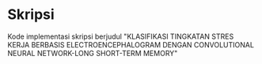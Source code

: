 # Skripsi
Kode implementasi skripsi berjudul "KLASIFIKASI TINGKATAN STRES KERJA BERBASIS  ELECTROENCEPHALOGRAM DENGAN CONVOLUTIONAL  NEURAL NETWORK-LONG SHORT-TERM MEMORY"
